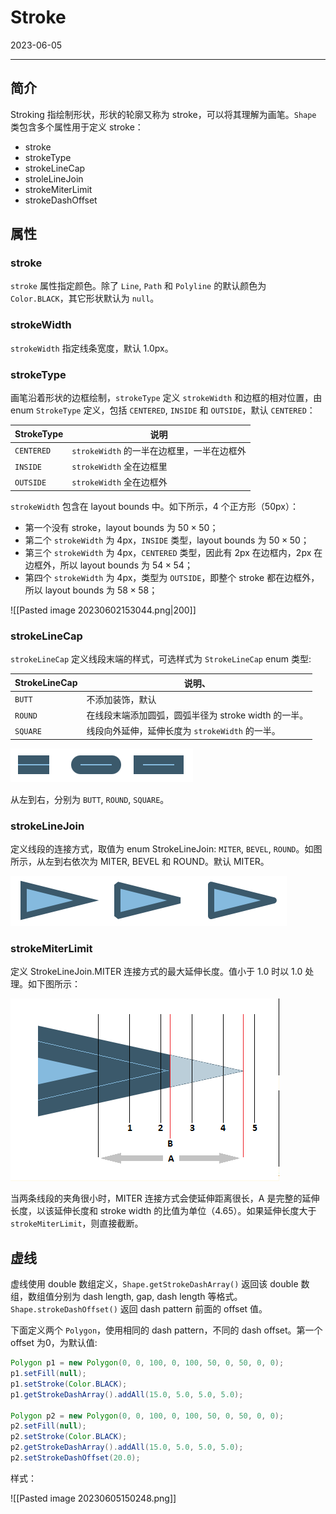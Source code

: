 # Stroke

2023-06-05
****
## 简介

Stroking 指绘制形状，形状的轮廓又称为 stroke，可以将其理解为画笔。`Shape` 类包含多个属性用于定义 stroke：

- stroke
- strokeType
- strokeLineCap
- stroleLineJoin
- strokeMiterLimit
- strokeDashOffset

## 属性

### stroke

`stroke` 属性指定颜色。除了 `Line`, `Path` 和 `Polyline` 的默认颜色为 `Color.BLACK`，其它形状默认为 `null`。

### strokeWidth

`strokeWidth` 指定线条宽度，默认 1.0px。

### strokeType

画笔沿着形状的边框绘制，`strokeType` 定义 `strokeWidth` 和边框的相对位置，由 enum `StrokeType` 定义，包括 `CENTERED`, `INSIDE` 和 `OUTSIDE`，默认 `CENTERED`：

| StrokeType | 说明                                       |
| ---------- | ------------------------------------------ |
| `CENTERED` | `strokeWidth` 的一半在边框里，一半在边框外 |
| `INSIDE`   | `strokeWidth` 全在边框里                   |
| `OUTSIDE`  | `strokeWidth` 全在边框外                   |

`strokeWidth` 包含在 layout bounds 中。如下所示，4 个正方形（50px）：

- 第一个没有 stroke，layout bounds 为 $50\times 50$；
- 第二个 `strokeWidth` 为 4px，`INSIDE` 类型，layout bounds 为 $50\times 50$；
- 第三个 `strokeWidth` 为 4px，`CENTERED` 类型，因此有 2px 在边框内，2px 在边框外，所以 layout bounds 为 $54\times 54$；
- 第四个 `strokeWidth` 为 4px，类型为 `OUTSIDE`，即整个 stroke 都在边框外，所以 layout bounds 为 $58\times 58$；

![[Pasted image 20230602153044.png|200]]

### strokeLineCap

`strokeLineCap` 定义线段末端的样式，可选样式为 `StrokeLineCap` enum 类型: 

| StrokeLineCap | 说明、 |
| ------------- | ------ |
|`BUTT`|不添加装饰，默认|
|`ROUND`|在线段末端添加圆弧，圆弧半径为 stroke width 的一半。|
|`SQUARE`|线段向外延伸，延伸长度为 `strokeWidth` 的一半。|

![](images/2019-06-05-16-14-01.png)

从左到右，分别为 `BUTT`, `ROUND`, `SQUARE`。

### strokeLineJoin

定义线段的连接方式，取值为 enum StrokeLineJoin: `MITER`, `BEVEL`, `ROUND`。如图所示，从左到右依次为 MITER, BEVEL 和 ROUND。默认 MITER。

![](images/2019-06-05-16-14-34.png)

### strokeMiterLimit

定义 StrokeLineJoin.MITER 连接方式的最大延伸长度。值小于 1.0 时以 1.0 处理。如下图所示：

![](images/2019-06-05-16-14-57.png)

当两条线段的夹角很小时，MITER 连接方式会使延伸距离很长，A 是完整的延伸长度，以该延伸长度和 stroke width 的比值为单位（4.65）。如果延伸长度大于 `strokeMiterLimit`，则直接截断。

## 虚线

虚线使用 double 数组定义，`Shape.getStrokeDashArray()` 返回该 double 数组，数组值分别为 dash length, gap, dash length 等格式。`Shape.strokeDashOffset()` 返回 dash pattern 前面的 offset 值。

下面定义两个 `Polygon`，使用相同的 dash pattern，不同的 dash offset。第一个 offset 为0，为默认值:

```java
Polygon p1 = new Polygon(0, 0, 100, 0, 100, 50, 0, 50, 0, 0);
p1.setFill(null);
p1.setStroke(Color.BLACK);
p1.getStrokeDashArray().addAll(15.0, 5.0, 5.0, 5.0);

Polygon p2 = new Polygon(0, 0, 100, 0, 100, 50, 0, 50, 0, 0);
p2.setFill(null);
p2.setStroke(Color.BLACK);
p2.getStrokeDashArray().addAll(15.0, 5.0, 5.0, 5.0);
p2.setStrokeDashOffset(20.0);
```

样式：

![[Pasted image 20230605150248.png]]
